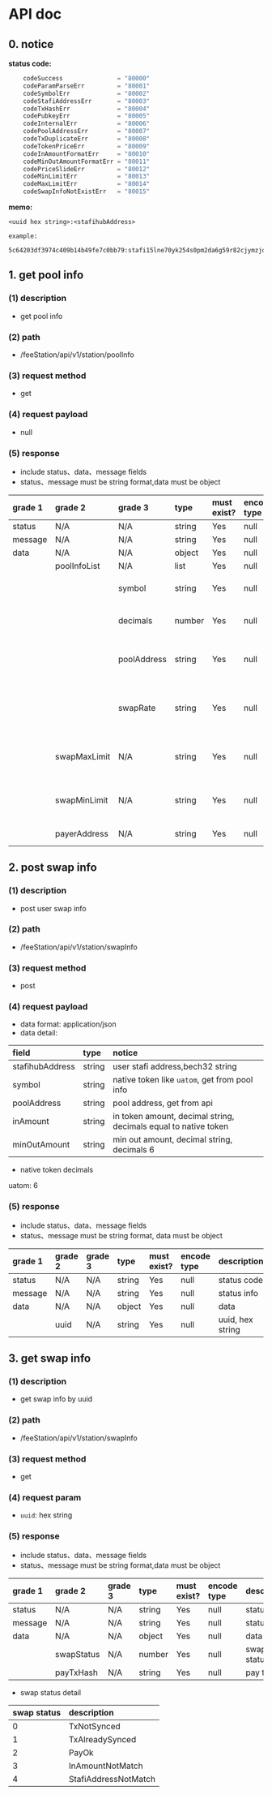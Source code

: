 # API doc


## 0. notice

**status code:**

```go
	codeSuccess               = "80000"
	codeParamParseErr         = "80001"
	codeSymbolErr             = "80002"
	codeStafiAddressErr       = "80003"
	codeTxHashErr             = "80004"
	codePubkeyErr             = "80005"
	codeInternalErr           = "80006"
	codePoolAddressErr        = "80007"
	codeTxDuplicateErr        = "80008"
	codeTokenPriceErr         = "80009"
	codeInAmountFormatErr     = "80010"
	codeMinOutAmountFormatErr = "80011"
	codePriceSlideErr         = "80012"
	codeMinLimitErr           = "80013"
	codeMaxLimitErr           = "80014"
	codeSwapInfoNotExistErr   = "80015"
```

**memo:**

```
<uuid hex string>:<stafihubAddress>

example:

5c64203df3974c409b14b49fe7c0bb79:stafi15lne70yk254s0pm2da6g59r82cjymzjqvvqxz7

```


## 1. get pool info

### (1) description

*  get pool info

### (2) path

* /feeStation/api/v1/station/poolInfo

### (3) request method

* get

### (4) request payload 

* null
 
### (5) response
* include status、data、message fields
* status、message must be string format,data must be object

| grade 1 | grade 2      | grade 3     | type   | must exist? | encode type | description                                      |
| :------ | :----------- | :---------- | :----- | :---------- | :---------- | :----------------------------------------------- |
| status  | N/A          | N/A         | string | Yes         | null        | status code                                      |
| message | N/A          | N/A         | string | Yes         | null        | status info                                      |
| data    | N/A          | N/A         | object | Yes         | null        | data                                             |
|         | poolInfoList | N/A         | list   | Yes         | null        | list                                             |
|         |              | symbol      | string | Yes         | null        | native token like `uatom`                        |
|         |              | decimals    | number | Yes         | null        | native token's decimals                          |
|         |              | poolAddress | string | Yes         | null        | pool address, bech32 string                      |
|         |              | swapRate    | string | Yes         | null        | fis amount = token amount * swapRate, decimals 6 |
|         | swapMaxLimit | N/A         | string | Yes         | null        | the max fis amount limit,  decimals 6            |
|         | swapMinLimit | N/A         | string | Yes         | null        | the min fis amount limit, decimals 6             |
|         | payerAddress | N/A         | string | Yes         | null        | payer address                                    |


## 2. post swap info

### (1) description

*  post user swap info

### (2) path

* /feeStation/api/v1/station/swapInfo

### (3) request method

* post

### (4) request payload 

* data format: application/json
* data detail:

| field           | type   | notice                                                          |
| :-------------- | :----- | :-------------------------------------------------------------- |
| stafihubAddress | string | user stafi address,bech32 string                                |
| symbol          | string | native token like `uatom`, get from pool info                   |
| poolAddress     | string | pool address, get from api                                      |
| inAmount        | string | in token amount, decimal string, decimals equal to native token |
| minOutAmount    | string | min out amount, decimal string, decimals 6                      |

* native token decimals

uatom: 6


### (5) response
* include status、data、message fields
* status、message must be string format, data must be object

| grade 1 | grade 2 | grade 3 | type   | must exist? | encode type | description      |
| :------ | :------ | :------ | :----- | :---------- | :---------- | :--------------- |
| status  | N/A     | N/A     | string | Yes         | null        | status code      |
| message | N/A     | N/A     | string | Yes         | null        | status info      |
| data    | N/A     | N/A     | object | Yes         | null        | data             |
|         | uuid    | N/A     | string | Yes         | null        | uuid, hex string |
       


## 3. get swap info

### (1) description

*  get swap info by uuid

### (2) path

* /feeStation/api/v1/station/swapInfo

### (3) request method

* get

### (4) request param 

* `uuid`: hex string

### (5) response
* include status、data、message fields
* status、message must be string format,data must be object

| grade 1 | grade 2    | grade 3 | type   | must exist? | encode type | description |
| :------ | :--------- | :------ | :----- | :---------- | :---------- | :---------- |
| status  | N/A        | N/A     | string | Yes         | null        | status code |
| message | N/A        | N/A     | string | Yes         | null        | status info |
| data    | N/A        | N/A     | object | Yes         | null        | data        |
|         | swapStatus | N/A     | number | Yes         | null        | swap status |
|         | payTxHash  | N/A     | string | Yes         | null        | pay tx hash |



* swap status detail

| swap status | description          |
| :---------- | :------------------- |
| 0           | TxNotSynced          |
| 1           | TxAlreadySynced      |
| 2           | PayOk                |
| 3           | InAmountNotMatch     |
| 4           | StafiAddressNotMatch |
